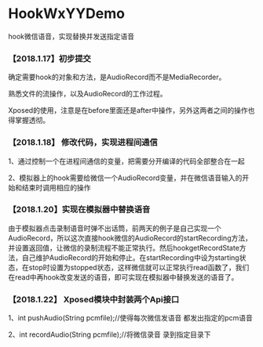 # HookWxYYDemo

hook微信语音，实现替换并发送指定语音

### 【2018.1.17】初步提交

确定需要hook的对象和方法，是AudioRecord而不是MediaRecorder。

熟悉文件的流操作，以及AudioRecord的工作过程。

Xposed的使用，注意是在before里面还是after中操作，另外这两者之间的操作也得掌握透彻。


### 【2018.1.18】 修改代码，实现进程间通信

1、通过控制一个在进程间通信的变量，把需要分开编译的代码全部整合在一起

2、模拟器上的hook需要给微信一个AudioRecord变量，并在微信语音输入的开始和结束时调用相应的操作

###  【2018.1.20】实现在模拟器中替换语音

由于模拟器点击录制语音时弹不出话筒，前两天的例子是自己实现一个AudioRecord，所以这次直接hook微信的AudioRecord的startRecording方法，并设置返回值，让微信的录制流程不能正常执行。然后hookgetRecordState方法，自己维护AudioRecord的开始和停止。在startRecording中设为starting状态，在stop时设置为stopped状态，这样微信就可以正常执行read函数了，我们在read中再hook改变发送的语音，即可实现在模拟器中替换发送的语音了。



### 【2018.1.22】 Xposed模块中封装两个Api接口

1、int pushAudio(String pcmfile);//使得每次微信发语音 都发出指定的pcm语音

2、int recordAudio(String pcmfile);//将微信录音 录到指定目录下
